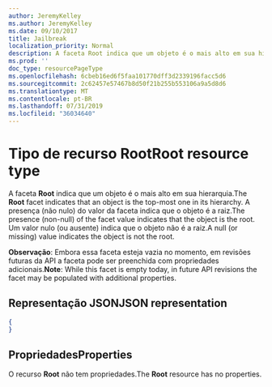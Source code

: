 ```yaml
---
author: JeremyKelley
ms.author: JeremyKelley
ms.date: 09/10/2017
title: Jailbreak
localization_priority: Normal
description: A faceta Root indica que um objeto é o mais alto em sua hierarquia.
ms.prod: ''
doc_type: resourcePageType
ms.openlocfilehash: 6cbeb16ed6f5faa101770dff3d2339196facc5d6
ms.sourcegitcommit: 2c62457e57467b8d50f21b255b553106a9a5d8d6
ms.translationtype: MT
ms.contentlocale: pt-BR
ms.lasthandoff: 07/31/2019
ms.locfileid: "36034640"
---
```

# <a name="root-resource-type"></a><span data-ttu-id="85fc6-103">Tipo de recurso Root</span><span class="sxs-lookup"><span data-stu-id="85fc6-103">Root resource type</span></span>

<span data-ttu-id="85fc6-104">A faceta **Root** indica que um objeto é o mais alto em sua hierarquia.</span><span class="sxs-lookup"><span data-stu-id="85fc6-104">The **Root** facet indicates that an object is the top-most one in its hierarchy.</span></span>
<span data-ttu-id="85fc6-105">A presença (não nulo) do valor da faceta indica que o objeto é a raiz.</span><span class="sxs-lookup"><span data-stu-id="85fc6-105">The presence (non-null) of the facet value indicates that the object is the root.</span></span>
<span data-ttu-id="85fc6-106">Um valor nulo (ou ausente) indica que o objeto não é a raiz.</span><span class="sxs-lookup"><span data-stu-id="85fc6-106">A null (or missing) value indicates the object is not the root.</span></span>

<span data-ttu-id="85fc6-107">**Observação**: Embora essa faceta esteja vazia no momento, em revisões futuras da API a faceta pode ser preenchida com propriedades adicionais.</span><span class="sxs-lookup"><span data-stu-id="85fc6-107">**Note**: While this facet is empty today, in future API revisions the facet may be populated with additional properties.</span></span>

## <a name="json-representation"></a><span data-ttu-id="85fc6-108">Representação JSON</span><span class="sxs-lookup"><span data-stu-id="85fc6-108">JSON representation</span></span>

<!-- { "blockType": "resource", "@type": "microsoft.graph.root" } -->

```json
{
}
```

## <a name="properties"></a><span data-ttu-id="85fc6-109">Propriedades</span><span class="sxs-lookup"><span data-stu-id="85fc6-109">Properties</span></span>

<span data-ttu-id="85fc6-110">O recurso **Root** não tem propriedades.</span><span class="sxs-lookup"><span data-stu-id="85fc6-110">The **Root** resource has no properties.</span></span>


<!-- {
  "type": "#page.annotation",
  "section": "documentation",
  "tocPath": "Facets/Root"
} -->
